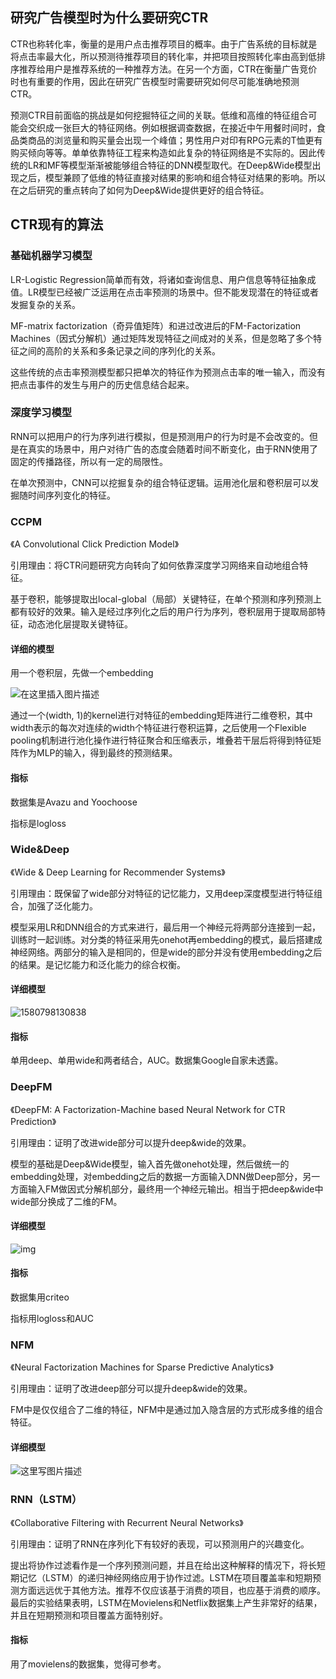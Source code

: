 ## 研究广告模型时为什么要研究CTR

CTR也称转化率，衡量的是用户点击推荐项目的概率。由于广告系统的目标就是将点击率最大化，所以预测待推荐项目的转化率，并把项目按照转化率由高到低排序推荐给用户是推荐系统的一种推荐方法。在另一个方面，CTR在衡量广告竞价时也有重要的作用，因此在研究广告模型时需要研究如何尽可能准确地预测CTR。

预测CTR目前面临的挑战是如何挖掘特征之间的关联。低维和高维的特征组合可能会交织成一张巨大的特征网络。例如根据调查数据，在接近中午用餐时间时，食品类商品的浏览量和购买量会出现一个峰值；男性用户对印有RPG元素的T恤更有购买倾向等等。单单依靠特征工程来构造如此复杂的特征网络是不实际的。因此传统的LR和MF等模型渐渐被能够组合特征的DNN模型取代。在Deep&Wide模型出现之后，模型兼顾了低维的特征直接对结果的影响和组合特征对结果的影响。所以在之后研究的重点转向了如何为Deep&Wide提供更好的组合特征。

## CTR现有的算法

### 基础机器学习模型

LR-Logistic Regression简单而有效，将诸如查询信息、用户信息等特征抽象成值。LR模型已经被广泛运用在点击率预测的场景中。但不能发现潜在的特征或者发掘复杂的关系。

MF-matrix factorization（奇异值矩阵）和进过改进后的FM-Factorization Machines（因式分解机）通过矩阵发现特征之间成对的关系，但是忽略了多个特征之间的高阶的关系和多条记录之间的序列化的关系。

这些传统的点击率预测模型都只把单次的特征作为预测点击率的唯一输入，而没有把点击事件的发生与用户的历史信息结合起来。

### 深度学习模型

RNN可以把用户的行为序列进行模拟，但是预测用户的行为时是不会改变的。但是在真实的场景中，用户对待广告的态度会随着时间不断变化，由于RNN使用了固定的传播路径，所以有一定的局限性。

在单次预测中，CNN可以挖掘复杂的组合特征逻辑。运用池化层和卷积层可以发掘随时间序列变化的特征。

### CCPM

《A Convolutional Click Prediction Model》

引用理由：将CTR问题研究方向转向了如何依靠深度学习网络来自动地组合特征。

基于卷积，能够提取出local-global（局部）关键特征，在单个预测和序列预测上都有较好的效果。输入是经过序列化之后的用户行为序列，卷积层用于提取局部特征，动态池化层提取关键特征。

#### 详细的模型

用一个卷积层，先做一个embedding

![在这里插入图片描述](https://img-blog.csdnimg.cn/20190427102114461.png?x-oss-process=image/watermark,type_ZmFuZ3poZW5naGVpdGk,shadow_10,text_aHR0cHM6Ly9ibG9nLmNzZG4ubmV0L3UwMTIxNTEyODM=,size_16,color_FFFFFF,t_70)

通过一个(width, 1)的kernel进行对特征的embedding矩阵进行二维卷积，其中width表示的每次对连续的width个特征进行卷积运算，之后使用一个Flexible pooling机制进行池化操作进行特征聚合和压缩表示，堆叠若干层后将得到特征矩阵作为MLP的输入，得到最终的预测结果。

#### 指标

数据集是Avazu and Yoochoose

指标是logloss

### Wide&Deep

《Wide & Deep Learning for Recommender Systems》

引用理由：既保留了wide部分对特征的记忆能力，又用deep深度模型进行特征组合，加强了泛化能力。

模型采用LR和DNN组合的方式来进行，最后用一个神经元将两部分连接到一起，训练时一起训练。对分类的特征采用先onehot再embedding的模式，最后搭建成神经网络。两部分的输入是相同的，但是wide的部分并没有使用embedding之后的结果。是记忆能力和泛化能力的综合权衡。

#### 详细模型

![1580798130838](C:\Users\Ryanw\AppData\Roaming\Typora\typora-user-images\1580798130838.png)

#### 指标

单用deep、单用wide和两者结合，AUC。数据集Google自家未透露。

### DeepFM

《DeepFM: A Factorization-Machine based Neural Network for CTR Prediction》

引用理由：证明了改进wide部分可以提升deep&wide的效果。

模型的基础是Deep&Wide模型，输入首先做onehot处理，然后做统一的embedding处理，对embedding之后的数据一方面输入DNN做Deep部分，另一方面输入FM做因式分解机部分，最终用一个神经元输出。相当于把deep&wide中wide部分换成了二维的FM。

#### 详细模型

![img](https://upload-images.jianshu.io/upload_images/4155986-21fa429e42108e99.png?imageMogr2/auto-orient/strip|imageView2/2/w/535/format/webp)

#### 指标

数据集用criteo

指标用logloss和AUC

### NFM

《Neural Factorization Machines for Sparse Predictive Analytics》

引用理由：证明了改进deep部分可以提升deep&wide的效果。

FM中是仅仅组合了二维的特征，NFM中是通过加入隐含层的方式形成多维的组合特征。

#### 详细模型

![这里写图片描述](https://img-blog.csdn.net/20180820200738278?watermark/2/text/aHR0cHM6Ly9ibG9nLmNzZG4ubmV0L3UwMTQ0NzU0Nzk=/font/5a6L5L2T/fontsize/400/fill/I0JBQkFCMA==/dissolve/70)

### RNN（LSTM）

《Collaborative Filtering with Recurrent Neural Networks》

引用理由：证明了RNN在序列化下有较好的表现，可以预测用户的兴趣变化。

提出将协作过滤看作是一个序列预测问题，并且在给出这种解释的情况下，将长短期记忆（LSTM）的递归神经网络应用于协作过滤。LSTM在项目覆盖率和短期预测方面远远优于其他方法。推荐不仅应该基于消费的项目，也应基于消费的顺序。最后的实验结果表明，LSTM在Movielens和Netflix数据集上产生非常好的结果，并且在短期预测和项目覆盖方面特别好。

#### 指标

用了movielens的数据集，觉得可参考。

